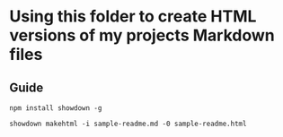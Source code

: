 # Using this folder to create HTML versions of my projects Markdown files


## Guide
```
npm install showdown -g
```

```
showdown makehtml -i sample-readme.md -0 sample-readme.html
```